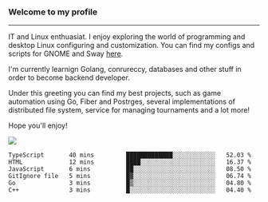 ### Welcome to my profile

---

IT and Linux enthuasiat. I enjoy exploring the world of programming and desktop Linux configuring and customization. You can find my configs and scripts for GNOME and Sway [here](https://github.com/uroborosq/mess-of-linux-configurations).

I'm currently learnign Golang, conrureccy, databases and other stuff in order to become backend developer.

Under this greeting you can find my best projects, such as game automation using Go, Fiber and Postrges, several implementations of distributed file system, service for managing tournaments and a lot more!

Hope you'll enjoy!

<!-- <div display="block">
 	<img align="left" width="48%" alt="isocalendar" src=".github/metrics/isocalendar_metrics.svg" />
	<img align="center" width="48%" alt="contributions" src=".github/metrics/contributions_metrics.svg" />
	<img align="center" alt="languages" src=".github/metrics/languages_metrics.svg" />
</div> -->

![](https://komarev.com/ghpvc/?username=uroborosq&color=success&style=flat-square)
<!-- [](https://img.shields.io/github/last-commit/uroborosq/uroborosq?label=Profile%20updated&style=flat-square) -->
<!--START_SECTION:waka-->

```text
TypeScript       40 mins         █████████████░░░░░░░░░░░░   52.03 %
HTML             12 mins         ████░░░░░░░░░░░░░░░░░░░░░   16.37 %
JavaScript       6 mins          ██░░░░░░░░░░░░░░░░░░░░░░░   08.50 %
GitIgnore file   5 mins          █▓░░░░░░░░░░░░░░░░░░░░░░░   06.74 %
Go               3 mins          █▒░░░░░░░░░░░░░░░░░░░░░░░   04.80 %
C++              3 mins          █░░░░░░░░░░░░░░░░░░░░░░░░   04.40 %
```

<!--END_SECTION:waka-->
